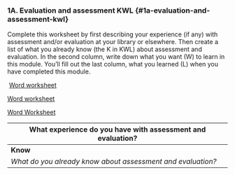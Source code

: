 ### 1A. Evaluation and assessment KWL {#1a-evaluation-and-assessment-kwl}

Complete this worksheet by first describing your experience (if any) with assessment and/or evaluation at your library or elsewhere. Then create a list of what you already know (the K in KWL) about assessment and evaluation. In the second column, write down what you want (W) to learn in this module. You’ll fill out the last column, what you learned (L) when you have completed this module.


<i class="fa fa-file-word-o" style="font-size:24px;color:blue;"></i>&nbsp;[Word worksheet](docs/Assessment_KWL_Word.docx)

[Word worksheet](docs/Assessment_KWL_Word.docx)

<a href="docs/Assessment_KWL_Word.docx">Word Worksheet</a>



| **What experience do you have with assessment and evaluation?** |
| --- |
| **Know** | **Want** | **Learn** |
| _What do you already know about assessment and evaluation?_ | _What do you want to learn about assessment and evaluation in this module?_ | _Leave this section blank for now._ |

